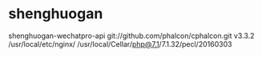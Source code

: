 # shenghuogan
shenghuogan-wechatpro-api
git://github.com/phalcon/cphalcon.git v3.3.2
/usr/local/etc/nginx/
/usr/local/Cellar/php@7.1/7.1.32/pecl/20160303
